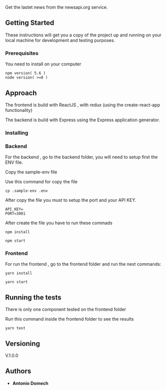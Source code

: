 Get the lastet news from the newsapi.org service.

## Getting Started

These instructions will get you a copy of the project up and running on your local machine for development and testing purposes. 

### Prerequisites

You need to install on your computer 

```
npm version( 5.6 )
node version( >=8 )

```

## Approach

The frontend is build with ReactJS , with redux (using the create-react-app functionality)

The backend is build with Express using the Express application generator.

### Installing

### Backend

For the backend , go to the backend folder, you will need to setup first the ENV file. 

Copy the sample-env file 

Use this command for copy the file

```
cp .sample-env .env
```

After copy the file you must to setup the port and your API KEY.

```
API_KEY=
PORT=3001
```
After create the file you have to run these commads

```
npm install
```

```
npm start
```
### Frontend

For run the frontend , go to the frontend folder and run the next commands:


```
yarn install
```

```
yarn start
```

## Running the tests


There is only one component tested on the frontend folder

Run this command inside the frontend folder to see the results

```
yarn test
```


## Versioning

V.1.0.0

## Authors

* **Antonio Domech** 
